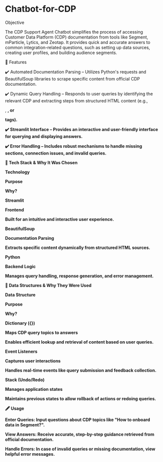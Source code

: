 # Chatbot-for-CDP
Objective

The CDP Support Agent Chatbot simplifies the process of accessing Customer Data Platform (CDP) documentation from tools like Segment, mParticle, Lytics, and Zeotap. It provides quick and accurate answers to common integration-related questions, such as setting up data sources, creating user profiles, and building audience segments.

🚀 Features

✔️ Automated Documentation Parsing – Utilizes Python's requests and BeautifulSoup libraries to scrape specific content from official CDP documentation.

✔️ Dynamic Query Handling – Responds to user queries by identifying the relevant CDP and extracting steps from structured HTML content (e.g., <p>, <strong>, or <div> tags).

✔️ Streamlit Interface – Provides an interactive and user-friendly interface for querying and displaying answers.

✔️ Error Handling – Includes robust mechanisms to handle missing sections, connection issues, and invalid queries.

🔧 Tech Stack & Why It Was Chosen

Technology

Purpose

Why?

Streamlit

Frontend

Built for an intuitive and interactive user experience.

BeautifulSoup

Documentation Parsing

Extracts specific content dynamically from structured HTML sources.

Python

Backend Logic

Manages query handling, response generation, and error management.

📂 Data Structures & Why They Were Used

Data Structure

Purpose

Why?

Dictionary ({})

Maps CDP query topics to answers

Enables efficient lookup and retrieval of content based on user queries.

Event Listeners

Captures user interactions

Handles real-time events like query submission and feedback collection.

Stack (Undo/Redo)

Manages application states

Maintains previous states to allow rollback of actions or redoing queries.

🖋️ Usage

Enter Queries: Input questions about CDP topics like "How to onboard data in Segment?".

View Answers: Receive accurate, step-by-step guidance retrieved from official documentation.

Handle Errors: In case of invalid queries or missing documentation, view helpful error messages.
